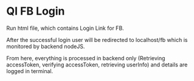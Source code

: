 # QI FB Login
Run html file, which contains Login Link for FB.

After the successful login user will be redirected to localhost/fb which is monitored by backend nodeJS.

From here, everything is processed in backend only (Retrieving accessToken, verifying accessToken, retrieving userInfo) and details are logged in terminal.
